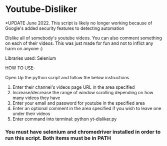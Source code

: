 # Youtube-Disliker


*UPDATE June 2022. This script is likely no longer working because of Google's added security features to detecting automation



Dislike all of somebody's youtube videos. You can also comment something on each of their videos. This was just made for fun and not to inflict any harm on anyone :)


Libraries used: Selenium 

HOW TO USE:

Open Up the python script and follow the below instructions

1. Enter their channel's videos page URL in the area specified
2. Increase/decrease the range of window scrolling depending on how many videos they have
3. Enter your email and password for youtube in the specified area
4. Enter an optional comment in the area specified if you wish to leave one under their videos
5. Enter command into terminal: python yt-disliker.py 


### You must have selenium and chromedriver installed in order to run this script. Both items must be in PATH
